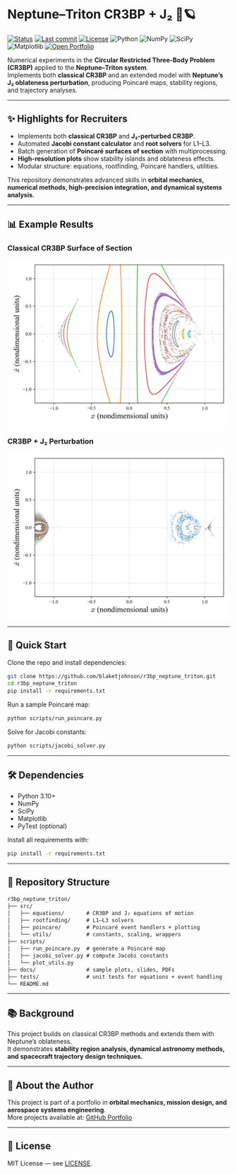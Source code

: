 # Neptune–Triton CR3BP + J₂ 🌌🪐

[![Status](https://img.shields.io/badge/status-stable-brightgreen)](#)
[![Last commit](https://img.shields.io/github/last-commit/blaketjohnson/r3bp_neptune_triton)](#)
[![License](https://img.shields.io/github/license/blaketjohnson/r3bp_neptune_triton)](LICENSE)
![Python](https://img.shields.io/badge/Python-3.10+-blue?logo=python)
![NumPy](https://img.shields.io/badge/NumPy-✓-informational)
![SciPy](https://img.shields.io/badge/SciPy-✓-informational)
![Matplotlib](https://img.shields.io/badge/Matplotlib-✓-informational)
[![Open Portfolio](https://img.shields.io/badge/Portfolio_&_Résumé-view-blue?logo=github)](https://github.com/blaketjohnson)

Numerical experiments in the **Circular Restricted Three-Body Problem (CR3BP)** applied to the **Neptune–Triton system**.  
Implements both **classical CR3BP** and an extended model with **Neptune’s J₂ oblateness perturbation**, producing Poincaré maps, stability regions, and trajectory analyses.

---

## ✨ Highlights for Recruiters
- Implements both **classical CR3BP** and **J₂-perturbed CR3BP**.  
- Automated **Jacobi constant calculator** and **root solvers** for L1–L3.  
- Batch generation of **Poincaré surfaces of section** with multiprocessing.  
- **High-resolution plots** show stability islands and oblateness effects.  
- Modular structure: equations, rootfinding, Poincaré handlers, utilities.  

This repository demonstrates advanced skills in **orbital mechanics, numerical methods, high-precision integration, and dynamical systems analysis.**

---

## 📊 Example Results

### Classical CR3BP Surface of Section
<p align="center">
  <img src="source/CR3BP_Poincare_J2/highres/non_perturbed/results/Poincare_C3.01000_DX0.1000_highres.png" alt="Poincaré surface (CR3BP)" width="500"/>
</p>

### CR3BP + J₂ Perturbation
<p align="center">
  <img src="source/CR3BP_Poincare_J2/highres/non_perturbed/results/Poincare_C3.01430_DX0.0005_highres.png" alt="Poincaré surface (CR3BP+J₂)" width="500"/>
</p>

---

## 🚀 Quick Start

Clone the repo and install dependencies:
```bash
git clone https://github.com/blaketjohnson/r3bp_neptune_triton.git
cd r3bp_neptune_triton
pip install -r requirements.txt
```

Run a sample Poincaré map:
```bash
python scripts/run_poincare.py
```

Solve for Jacobi constants:
```bash
python scripts/jacobi_solver.py
```

---

## 🛠️ Dependencies
- Python 3.10+
- NumPy
- SciPy
- Matplotlib
- PyTest (optional)

Install all requirements with:
```bash
pip install -r requirements.txt
```

---

## 📂 Repository Structure
```
r3bp_neptune_triton/
├── src/
│   ├── equations/       # CR3BP and J₂ equations of motion
│   ├── rootfinding/     # L1–L3 solvers
│   ├── poincare/        # Poincaré event handlers + plotting
│   └── utils/           # constants, scaling, wrappers
├── scripts/
│   ├── run_poincare.py  # generate a Poincaré map
│   ├── jacobi_solver.py # compute Jacobi constants
│   └── plot_utils.py
├── docs/                # sample plots, slides, PDFs
├── tests/               # unit tests for equations + event handling
└── README.md
```

---

## 📚 Background
This project builds on classical CR3BP methods and extends them with Neptune’s oblateness.  
It demonstrates **stability region analysis, dynamical astronomy methods, and spacecraft trajectory design techniques.**

---

## 📌 About the Author
This project is part of a portfolio in **orbital mechanics, mission design, and aerospace systems engineering**.  
More projects available at: [GitHub Portfolio](https://github.com/blaketjohnson)

---

## 📜 License
MIT License — see [LICENSE](LICENSE).
